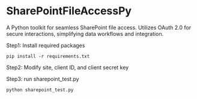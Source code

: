 # SharePointFileAccessPy
A Python toolkit for seamless SharePoint file access. Utilizes OAuth 2.0 for secure interactions, simplifying data workflows and integration.

Step1: Install required packages

```pip install -r requirements.txt```

Step2: Modify site, client ID, and client secret key

Step3: run sharepoint_test.py

```python sharepoint_test.py```

